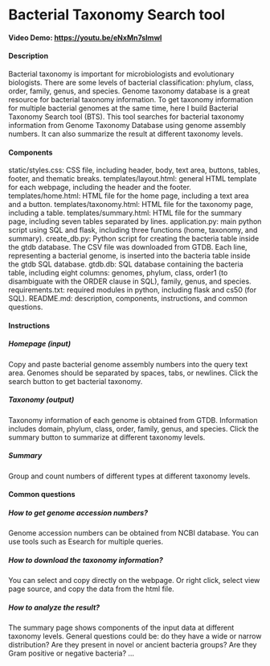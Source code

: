 # Bacterial Taxonomy Search tool
#### Video Demo: https://youtu.be/eNxMn7slmwI
#### Description
Bacterial taxonomy is important for microbiologists and evolutionary biologists. There are some levels of bacterial classification: phylum, class, order, family, genus, and species. Genome taxonomy database is a great resource for bacterial taxonomy information. To get taxonomy information for multiple bacterial genomes at the same time, here I build Bacterial Taxonomy Search tool (BTS). This tool searches for bacterial taxonomy information from Genome Taxonomy Database using genome assembly numbers. It can also summarize the result at different taxonomy levels.

#### Components
static/styles.css: CSS file, including header, body, text area, buttons, tables, footer, and thematic breaks.
templates/layout.html: general HTML template for each webpage, including the header and the footer.
templates/home.html: HTML file for the home page, including a text area and a button.
templates/taxonomy.html: HTML file for the taxonomy page, including a table.
templates/summary.html: HTML file for the summary page, including seven tables separated by lines.
application.py: main python script using SQL and flask, including three functions (home, taxonomy, and summary).
create_db.py: Python script for creating the bacteria table inside the gtdb database. The CSV file was downloaded from GTDB. Each line, representing a bacterial genome, is inserted into the bacteria table inside the gtdb SQL database.
gtdb.db: SQL database containing the bacteria table, including eight columns: genomes, phylum, class, order1 (to disambiguate with the ORDER clause in SQL), family, genus, and species.
requirements.txt: required modules in python, including flask and cs50 (for SQL).
README.md: description, components, instructions, and common questions.

#### Instructions
##### Homepage (input)
Copy and paste bacterial genome assembly numbers into the query text area. Genomes should be separated by spaces, tabs, or newlines. Click the search button to get bacterial taxonomy.
##### Taxonomy (output)
Taxonomy information of each genome is obtained from GTDB. Information includes domain, phylum, class, order, family, genus, and species. Click the summary button to summarize at different taxonomy levels.
##### Summary
Group and count numbers of different types at different taxonomy levels.

#### Common questions
##### How to get genome accession numbers?
Genome accession numbers can be obtained from NCBI database. You can use tools such as Esearch for multiple queries.
##### How to download the taxonomy information?
You can select and copy directly on the webpage. Or right click, select view page source, and copy the data from the html file.
##### How to analyze the result?
The summary page shows components of the input data at different taxonomy levels. General questions could be: do they have a wide or narrow distribution? Are they present in novel or ancient bacteria groups? Are they Gram positive or negative bacteria? ...
